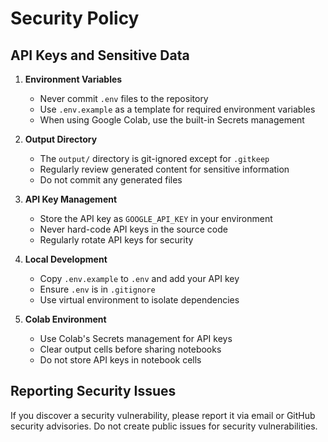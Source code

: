 # Security Policy

## API Keys and Sensitive Data

1. **Environment Variables**
   - Never commit `.env` files to the repository
   - Use `.env.example` as a template for required environment variables
   - When using Google Colab, use the built-in Secrets management

2. **Output Directory**
   - The `output/` directory is git-ignored except for `.gitkeep`
   - Regularly review generated content for sensitive information
   - Do not commit any generated files

3. **API Key Management**
   - Store the API key as `GOOGLE_API_KEY` in your environment
   - Never hard-code API keys in the source code
   - Regularly rotate API keys for security

4. **Local Development**
   - Copy `.env.example` to `.env` and add your API key
   - Ensure `.env` is in `.gitignore`
   - Use virtual environment to isolate dependencies

5. **Colab Environment**
   - Use Colab's Secrets management for API keys
   - Clear output cells before sharing notebooks
   - Do not store API keys in notebook cells

## Reporting Security Issues

If you discover a security vulnerability, please report it via email or GitHub security advisories. Do not create public issues for security vulnerabilities.